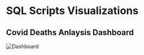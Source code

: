# SQL Scripts Visualizations


## Covid Deaths Anlaysis Dashboard
![Dashboard](https://github.com/Shuaf98/SQL/blob/main/dashboard.png)

